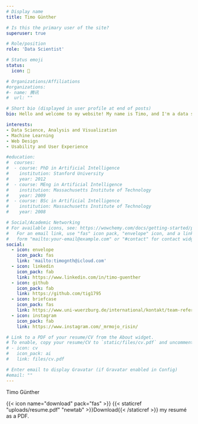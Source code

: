 ```yaml
---
# Display name
title: Timo Günther

# Is this the primary user of the site?
superuser: true

# Role/position
role: 'Data Scientist'

# Status emoji
status:
  icon: 🍺

# Organizations/Affiliations
#organizations:
#- name: 腾讯
#  url: ""

# Short bio (displayed in user profile at end of posts)
bio: Hello and welcome to my website! My name is Timo, and I'm a data scientist with a passion for solving complex problems using data-driven insights. Thank you for visiting, and I look forward to working with you to achieve your data goals!

interests:
- Data Science, Analysis and Visualization
- Machine Learning
- Web Design
- Usability and User Experience

#education:
#  courses:
#  - course: PhD in Artificial Intelligence
#    institution: Stanford University
#    year: 2012
#  - course: MEng in Artificial Intelligence
#    institution: Massachusetts Institute of Technology
#    year: 2009
#  - course: BSc in Artificial Intelligence
#    institution: Massachusetts Institute of Technology
#    year: 2008

# Social/Academic Networking
# For available icons, see: https://wowchemy.com/docs/getting-started/page-builder/#icons
#   For an email link, use "fas" icon pack, "envelope" icon, and a link in the
#   form "mailto:your-email@example.com" or "#contact" for contact widget.
social:
  - icon: envelope
    icon_pack: fas
    link: 'mailto:timognth@icloud.com'
  - icon: linkedin
    icon_pack: fab
    link: https://www.linkedin.com/in/timo-guenther
  - icon: github
    icon_pack: fab
    link: https://github.com/tig1795
  - icon: briefcase
    icon_pack: fas
    link: https://www.uni-wuerzburg.de/international/kontakt/team-referat-11-international-networking/
  - icon: instagram
    icon_pack: fab
    link: https://www.instagram.com/_mrmojo_risin/

# Link to a PDF of your resume/CV from the About widget.
# To enable, copy your resume/CV to `static/files/cv.pdf` and uncomment the lines below.
# - icon: cv
#   icon_pack: ai
#   link: files/cv.pdf

# Enter email to display Gravatar (if Gravatar enabled in Config)
#email: ""
---
```


Timo Günther

{{< icon name="download" pack="fas" >}} {{< staticref "uploads/resume.pdf" "newtab" >}}Download{{< /staticref >}} my resumé as a PDF.
